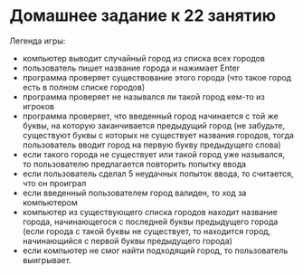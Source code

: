 <h1>Домашнее задание к 22 занятию</h1>

Легенда игры:
- компьютер выводит случайный город из списка всех городов
- пользователь пишет название города и нажимает Enter
- программа проверяет существование этого города (что такое город есть в полном списке городов)
- программа проверяет не назывался ли такой город кем-то из игроков
- программа проверяет, что введенный город начинается с той же буквы, на которую заканчивается предыдущий город (не забудьте, существуют буквы с которых не существует названия городов, тогда пользователь вводит город на первую букву предыдущего слова)
- если такого города не существует или такой город уже назывался, то пользователю предлагается повторить попытку ввода
- если пользователь сделал 5 неудачных попыток ввода, то считается, что он проиграл
- если введенный пользователем город валиден, то ход за компьютером
- компьютер из существующего списка городов находит название города, начинающегося с последней буквы предыдущего города (если города с такой буквы не существует, то находится город, начинающийся с первой буквы предыдущего города)
- если компьютер не смог найти подходящий город, то пользователь выигрывает.

